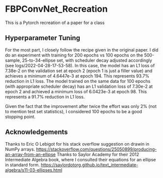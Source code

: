# FBPConvNet_Recreation
This is a Pytorch recreation of a paper for a class

## Hyperparameter Tuning
For the most part, I closely follow the recipe given in the original paper.  I did do an experiment with training for 200 epochs vs 100 epochs on the 500-sample, 25-to-34-ellipse set, with scheduler decay adjusted accordingly (see logs/2022-04-28-17-53-58).  In this case, the model has an L1 loss of 7.38e-2 on the validation set at epoch 2 (epoch 1 is just a filler value) and achieves a minimum of 4.6447e-3 at epoch 194.  This represents 93.7% reduction in L1 loss. The model trained on the same data for 100 epochs (with appropriate scheduler decay) has an L1 validation loss of 7.30e-2 at epoch 2 and achieved a minimum loss of 6.0423e-3 at epoch 98.  This represents a 91.7% reduction in L1 loss.

Given the fact that the improvement after twice the effort was only 2% (not to mention test set statistics), I considered 100 epochs to be a good stopping point. 
## Acknowledgements
Thanks to Eric O Lebigot for his stack overflow suggestion on drawin in NumPy arrays. https://stackoverflow.com/questions/25050899/producing-an-array-from-an-ellipse
Thanks to Saylor Academy for their 2012 Intermediate Algebra book, where I consulted their equations for an ellipse in standard form. https://saylordotorg.github.io/text_intermediate-algebra/s11-03-ellipses.html
